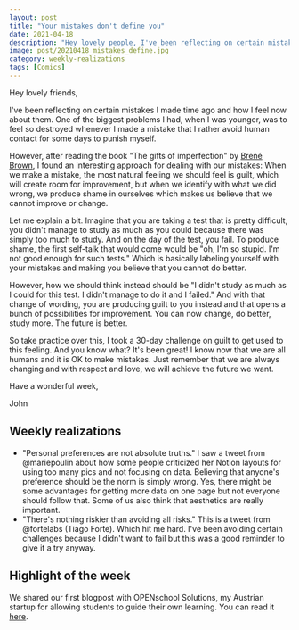 ```yaml
---
layout: post
title: "Your mistakes don't define you"
date: 2021-04-18
description: "Hey lovely people, I've been reflecting on certain mistakes I made time ago and how I feel now about them. One of the biggest probl..."
image: post/20210418_mistakes_define.jpg
category: weekly-realizations
tags: [Comics]
---
```


Hey lovely friends,

I've been reflecting on certain mistakes I made time ago and how I feel now about them. One of the biggest problems I had, when I was younger, was to feel so destroyed whenever I made a mistake that I rather avoid human contact for some days to punish myself.

However, after reading the book "The gifts of imperfection" by [Brené Brown](https://brenebrown.com/), I found an interesting approach for dealing with our mistakes: When we make a mistake, the most natural feeling we should feel is guilt, which will create room for improvement, but when we identify with what we did wrong, we produce shame in ourselves which makes us believe that we cannot improve or change.

Let me explain a bit. Imagine that you are taking a test that is pretty difficult, you didn't manage to study as much as you could because there was simply too much to study. And on the day of the test, you fail. To produce shame, the first self-talk that would come would be "oh, I'm so stupid. I'm not good enough for such tests." Which is basically labeling yourself with your mistakes and making you believe that you cannot do better.

However, how we should think instead should be "I didn't study as much as I could for this test. I didn't manage to do it and I failed." And with that change of wording, you are producing guilt to you instead and that opens a bunch of possibilities for improvement. You can now change, do better, study more. The future is better.

So take practice over this, I took a 30-day challenge on guilt to get used to this feeling. And you know what? It's been great! I know now that we are all humans and it is OK to make mistakes. Just remember that we are always changing and with respect and love, we will achieve the future we want.

Have a wonderful week,

John

## Weekly realizations

- "Personal preferences are not absolute truths." I saw a tweet from @mariepoulin about how some people criticized her Notion layouts for using too many pics and not focusing on data. Believing that anyone's preference should be the norm is simply wrong. Yes, there might be some advantages for getting more data on one page but not everyone should follow that. Some of us also think that aesthetics are really important.
- "There's nothing riskier than avoiding all risks." This is a tweet from @fortelabs (Tiago Forte). Which hit me hard. I've been avoiding certain challenges because I didn't want to fail but this was a good reminder to give it a try anyway.

## Highlight of the week

We shared our first blogpost with OPENschool Solutions, my Austrian startup for allowing students to guide their own learning. You can read it [here](https://www.openschoolsolutions.com/update/2021/03/01/our-first-beta-update.html).

